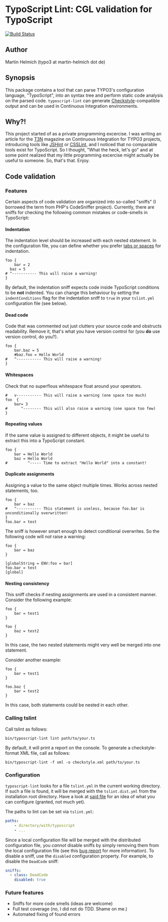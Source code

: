 TypoScript Lint: CGL validation for TypoScript
==============================================

[![Build Status](https://travis-ci.org/martin-helmich/typo3-typoscript-lint.svg)](https://travis-ci.org/martin-helmich/typo3-typoscript-lint)

Author
------

Martin Helmich (typo3 at martin-helmich dot de)

Synopsis
--------

This package contains a tool that can parse TYPO3's configuration language,
"TypoScript", into an syntax tree and perform static code analysis on the
parsed code. `typoscript-lint` can generate [Checkstyle](http://checkstyle.sourceforge.net/)-compatible output and can be used
in Continuous Integration environments.

Why?!
-----

This project started of as a private programming excercise. I was writing an
article for the [T3N](http://t3n.de) magazine on Continuous Integration for
TYPO3 projects, introducing tools like [JSHint](http://www.jshint.com/) or [CSSLint](http://csslint.net/),
and I noticed that no comparable tools exist for TypoScript. So I thought,
"What the heck, let's go" and at some point realized that my little programming
excercise might actually be useful to someone. So, that's that. Enjoy.

Code validation
---------------

### Features

Certain aspects of code validation are organized into so-called "sniffs" (I
borrowed the term from PHP's CodeSniffer project). Currently, there are sniffs
for checking the following common mistakes or code-smells in TypoScript:

#### Indentation

The indentation level should be increased with each nested statement. In the
configuration file, you can define whether you prefer
[tabs or spaces](http://www.jwz.org/doc/tabs-vs-spaces.html) for indentation.

    foo {
        bar = 2
      baz = 5
    # ^----------- This will raise a warning!
    }

By default, the indentation sniff expects code inside TypoScript conditions to
be **not** indented. You can change this behaviour by setting the
`indentConditions` flag for the indentation sniff to `true` in your `tslint.yml`
configuration file (see below).

#### Dead code

Code that was commented out just clutters your source code and obstructs
readability. Remove it, that's what you have version control for (you **do**
use version control, do you?).

    foo {
        bar.baz = 5
        #baz.foo = Hello World
    #   ^----------- This will raise a warning!
    }

#### Whitespaces

Check that no superflous whitespace float around your operators.

    #   v----------- This will raise a warning (one space too much)
    foo  {
        bar= 3
    #      ^-------- This will also raise a warning (one space too few)
    }

#### Repeating values

If the same value is assigned to different objects, it might be useful to
extract this into a TypoScript constant.

    foo {
        bar = Hello World
        baz = Hello World
    #         ^----- Time to extract "Hello World" into a constant!

#### Duplicate assignments

Assigning a value to the same object multiple times. Works across nested statements, too.

    foo {
        bar = baz
    #   ^----------- This statement is useless, because foo.bar is unconditionally overwritten!
    }
    foo.bar = test

The sniff is however smart enough to detect conditional overwrites. So the
following code will *not* raise a warning:

    foo {
        bar = baz
    }

    [globalString = ENV:foo = bar]
    foo.bar = test
    [global]

#### Nesting consistency

This sniff checks if nesting assignments are used in a consistent manner. Consider
the following example:

    foo {
        bar = test1
    }

    foo {
        baz = test2
    }

In this case, the two nested statements might very well be merged into one statement.

Consider another example:

    foo {
        bar = test1
    }

    foo.baz {
        bar = test2
    }

In this case, both statements could be nested in each other.

### Calling tslint

Call tslint as follows:

    bin/typoscript-lint lint path/to/your.ts

By default, it will print a report on the console. To generate a checkstyle-format XML file, call as follows:

    bin/typoscript-lint -f xml -o checkstyle.xml path/to/your.ts

### Configuration

`typoscript-lint` looks for a file `tslint.yml` in the current working directory.
If such a file is found, it will be merged with the `tslint.dist.yml` from the
installation root directory. Have a look at [said file](tslint.dist.yml) for an
idea of what you can configure (granted, not much yet).

The paths to lint can be set via `tslint.yml`:

```yaml
paths:
    - directory/with/typoscript
    - ...
```

Since a local configuration file will be merged with the distributed
configuration file, you *cannot* disable sniffs by simply removing them from the local configuration file (see this [bug report][issue-deadcode]
for more information). To disable a sniff, use the `disabled` configuration
property. For example, to disable the `DeadCode` sniff:

```yaml
sniffs:
  - class: DeadCode
    disabled: true
```

### Future features

- Sniffs for more code smells (ideas are welcome)
- Full test coverage (no, I did not do TDD. Shame on me.)
- Automated fixing of found errors

[issue-deadcode]: https://github.com/martin-helmich/typo3-typoscript-lint/issues/1
